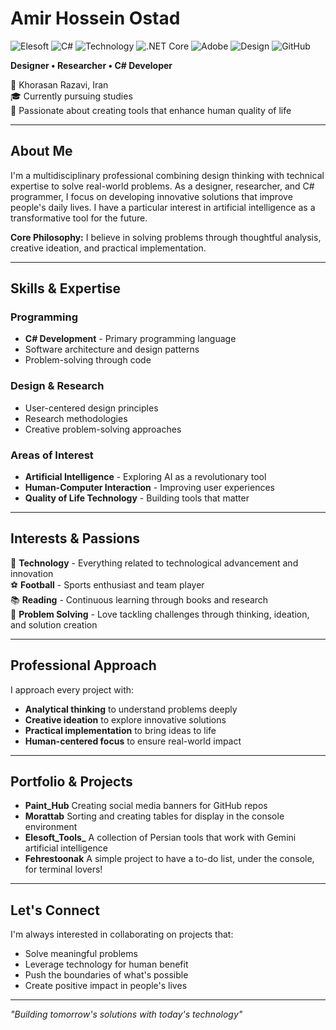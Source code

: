 # Amir Hossein Ostad

![Elesoft](https://img.shields.io/badge/Elesoft-1739bf?style=for-the-badge&logo=elesoft&logoColor=white)
![C#](https://img.shields.io/badge/C%23-239120?style=for-the-badge&logo=c-sharp&logoColor=white)
![Technology](https://img.shields.io/badge/Technology-4B0082?style=for-the-badge&logo=dependabot&logoColor=white)
![.NET Core](https://img.shields.io/badge/.NET_Core-512BD4?style=for-the-badge&logo=dotnet&logoColor=white)
![Adobe](https://img.shields.io/badge/Adobe-FF0000?style=for-the-badge&logo=adobe&logoColor=white)
![Design](https://img.shields.io/badge/Design-FF69B4?style=for-the-badge&logo=adobecreativecloud&logoColor=white)
![GitHub](https://img.shields.io/badge/GitHub-181717?style=for-the-badge&logo=github&logoColor=white)

**Designer • Researcher • C# Developer**

📍 Khorasan Razavi, Iran  
🎓 Currently pursuing studies  
💼 Passionate about creating tools that enhance human quality of life

---

## About Me

I'm a multidisciplinary professional combining design thinking with technical expertise to solve real-world problems. As a designer, researcher, and C# programmer, I focus on developing innovative solutions that improve people's daily lives. I have a particular interest in artificial intelligence as a transformative tool for the future.

**Core Philosophy:** I believe in solving problems through thoughtful analysis, creative ideation, and practical implementation.

---

## Skills & Expertise

### Programming
- **C# Development** - Primary programming language
- Software architecture and design patterns
- Problem-solving through code

### Design & Research
- User-centered design principles
- Research methodologies
- Creative problem-solving approaches

### Areas of Interest
- **Artificial Intelligence** - Exploring AI as a revolutionary tool
- **Human-Computer Interaction** - Improving user experiences
- **Quality of Life Technology** - Building tools that matter

---

## Interests & Passions

🚀 **Technology** - Everything related to technological advancement and innovation  
⚽ **Football** - Sports enthusiast and team player  
📚 **Reading** - Continuous learning through books and research  
🧠 **Problem Solving** - Love tackling challenges through thinking, ideation, and solution creation

---

## Professional Approach

I approach every project with:
- **Analytical thinking** to understand problems deeply
- **Creative ideation** to explore innovative solutions  
- **Practical implementation** to bring ideas to life
- **Human-centered focus** to ensure real-world impact

---

## Portfolio & Projects

- **Paint_Hub** Creating social media banners for GitHub repos
- **Morattab** Sorting and creating tables for display in the console environment
- **Elesoft_Tools_** A collection of Persian tools that work with Gemini artificial intelligence
- **Fehrestoonak** A simple project to have a to-do list, under the console, for terminal lovers!

---

## Let's Connect

I'm always interested in collaborating on projects that:
- Solve meaningful problems
- Leverage technology for human benefit
- Push the boundaries of what's possible
- Create positive impact in people's lives

---

*"Building tomorrow's solutions with today's technology"*
